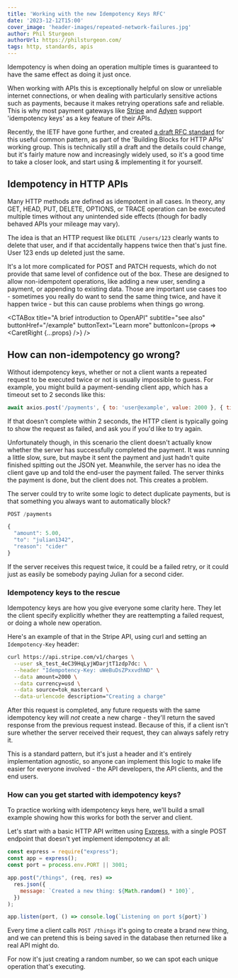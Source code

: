 ```yaml
---
title: 'Working with the new Idempotency Keys RFC'
date: '2023-12-12T15:00'
cover_image: 'header-images/repeated-network-failures.jpg'
author: Phil Sturgeon
authorUrl: https://philsturgeon.com/
tags: http, standards, apis
---
```


Idempotency is when doing an operation multiple times is guaranteed to have the same effect as doing it just once.

When working with APIs this is exceptionally helpful on slow or unreliable internet connections, or when dealing with particularly sensitive actions such as payments, because it makes retrying operations safe and reliable. This is why most payment gateways like [Stripe](https://stripe.com/docs/api/idempotent_requests) and [Adyen](https://docs.adyen.com/development-resources/api-idempotency/) support 'idempotency keys' as a key feature of their APIs.

Recently, the IETF have gone further, and created [a draft RFC standard](https://datatracker.ietf.org/doc/draft-ietf-httpapi-idempotency-key-header/) for this useful common pattern, as part of the 'Building Blocks for HTTP APIs' working group. This is technically still a draft and the details could change, but it's fairly mature now and increasingly widely used, so it's a good time to take a closer look, and start using & implementing it for yourself.

## Idempotency in HTTP APIs

Many HTTP methods are defined as idempotent in all cases. In theory, any GET, HEAD, PUT, DELETE, OPTIONS, or TRACE operation can be executed multiple times without any unintended side effects (though for badly behaved APIs your mileage may vary).

The idea is that an HTTP request like `DELETE /users/123` clearly wants to delete that user, and if that accidentally happens twice then that's just fine. User 123 ends up deleted just the same.

It's a lot more complicated for POST and PATCH requests, which do not provide that same level of confidence out of the box. These are designed to allow non-idempotent operations, like adding a new user, sending a payment, or appending to existing data. Those are important use cases too - sometimes you really do want to send the same thing twice, and have it happen twice - but this can cause problems when things go wrong.

<CTABox
title="A brief introduction to OpenAPI"
subtitle="see also"
buttonHref="/example"
buttonText="Learn more"
buttonIcon={props => <CaretRight {...props} />}
/>

## How can non-idempotency go wrong?

Without idempotency keys, whether or not a client wants a repeated request to be executed twice or not is usually impossible to guess. For example, you might build a payment-sending client app, which has a timeout set to 2 seconds like this:

```js
await axios.post('/payments', { to: 'user@example', value: 2000 }, { timeout: 2000 });
```

If that doesn't complete within 2 seconds, the HTTP client is typically going to show the request as failed, and ask you if you'd like to try again.

Unfortunately though, in this scenario the client doesn't actually know whether the server has successfully completed the payment. It was running a little slow, sure, but maybe it sent the payment and just hadn't quite finished spitting out the JSON yet. Meanwhile, the server has no idea the client gave up and told the end-user the payment failed. The server thinks the payment is done, but the client does not. This creates a problem.

The server could try to write some logic to detect duplicate payments, but is that something you always want to automatically block?

``` js
POST /payments

{
  "amount": 5.00,
  "to": "julian1342",
  "reason": "cider"
}
```

If the server receives this request twice, it could be a failed retry, or it could just as easily be somebody paying Julian for a second cider.

### Idempotency keys to the rescue

Idempotency keys are how you give everyone some clarity here. They let the client specify explicitly whether they are reattempting a failed request, or doing a whole new operation.

Here's an example of that in the Stripe API, using curl and setting an `Idempotency-Key` header:

```bash
curl https://api.stripe.com/v1/charges \
  --user sk_test_4eC39HqLyjWDarjtT1zdp7dc: \
  --header "Idempotency-Key: uWeBuDsZPxxvdhND" \
  --data amount=2000 \
  --data currency=usd \
  --data source=tok_mastercard \
  --data-urlencode description="Creating a charge"
```

After this request is completed, any future requests with the same idempotency key will _not_ create a new charge - they'll return the saved response from the previous request instead. Because of this, if a client isn't sure whether the server received their request, they can always safely retry it.

This is a standard pattern, but it's just a header and it's entirely implementation agnostic, so anyone can implement this logic to make life easier for everyone involved - the API developers, the API clients, and the end users.

### How can you get started with idempotency keys?

To practice working with idempotency keys here, we'll build a small example showing how this works for both the server and client.

Let's start with a basic HTTP API written using [Express](https://expressjs.com/), with a single POST endpoint that doesn't yet implement idempotency at all:

```js
const express = require("express");
const app = express();
const port = process.env.PORT || 3001;

app.post("/things", (req, res) =>
  res.json({
    message: `Created a new thing: ${Math.random() * 100}`,
  })
);

app.listen(port, () => console.log(`Listening on port ${port}`)
```

Every time a client calls `POST /things` it's going to create a brand new thing, and we can pretend this is being saved in the database then returned like a real API might do.

For now it's just creating a random number, so we can spot each unique operation that's executing.
